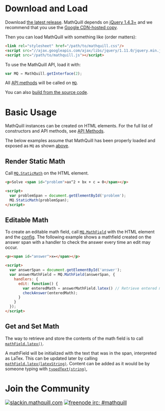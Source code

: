 # Download and Load

Download [the latest release](https://github.com/mathquill/mathquill/releases/latest).
MathQuill depends on [jQuery 1.4.3+](http://jquery.com) and we recommend that you use the [Google CDN-hosted copy](http://code.google.com/apis/libraries/devguide.html#jquery).

Then you can load MathQuill with something like (order matters):
```html
<link rel="stylesheet" href="/path/to/mathquill.css"/>
<script src="//ajax.googleapis.com/ajax/libs/jquery/1.11.0/jquery.min.js"></script>
<script src="/path/to/mathquill.js"></script>
```

To use the MathQuill API, load it with:
```javascript
var MQ = MathQuill.getInterface(2);
```

All [API methods](http://mathquill.readthedocs.org/en/latest/Api_Methods/) will be called on [`MQ`](http://mathquill.readthedocs.org/en/latest/Api_Methods/#api-interface).

You can also [build from the source code](http://mathquill.readthedocs.org/en/latest/Contributing/#building-and-testing).

# Basic Usage

MathQuill instances can be created on HTML elements. For the full list of constructors and API methods, see [API Methods](http://mathquill.readthedocs.org/en/latest/Api_Methods).

The below examples assume that MathQuill has been properly loaded and exposed as `MQ` as shown [above](http://mathquill.readthedocs.org/en/latest/Getting_Started/#download-and-load).

## Render Static Math

Call [`MQ.StaticMath`](http://mathquill.readthedocs.org/en/latest/Api_Methods/#mqstaticmathhtml_element) on the HTML element.
```html
<p>Solve <span id="problem">ax^2 + bx + c = 0</span></p>

<script>
  var problemSpan = document.getElementById('problem');
  MQ.StaticMath(problemSpan);
</script>
```

## Editable Math

To create an editable math field, call [`MQ.MathField`](http://mathquill.readthedocs.org/en/latest/Api_Methods/#mqmathfieldhtml_element-config) with the HTML element and the [config](http://mathquill.readthedocs.org/en/latest/Config/). The following example shows a mathfield created on the answer span with a handler to check the answer every time an edit may occur.
```html
<p><span id="answer">x=</span></p>

<script>
  var answerSpan = document.getElementById('answer');
  var answerMathField = MQ.MathField(answerSpan, {
    handlers: {
      edit: function() {
        var enteredMath = answerMathField.latex() // Retrieve entered math in LaTeX format
        checkAnswer(enteredMath);
      }
    }
  });
</script>
```

## Get and Set Math

The way to retrieve and store the contents of the math field is to call [`mathField.latex()`](http://mathquill.readthedocs.org/en/latest/Api_Methods/#latex).

A mathField will be initialized with the text that was in the span, interpreted as LaTex. This can be updated later by calling [`mathField.latex(latexString)`](http://mathquill.readthedocs.org/en/latest/Api_Methods/#latexlatex_string). Content can be added as it would be by someone typing with [`typedText(string)`](http://mathquill.readthedocs.org/en/latest/Api_Methods/#typedtexttext), 

# Join the Community

<big>[<img alt="slackin.mathquill.com" src="http://slackin.mathquill.com/badge.svg" align="top">](http://slackin.mathquill.com)
[<img alt="freenode irc: #mathquill" src="https://img.shields.io/badge/%20freenode%20irc%20-%20%23mathquill%20-brightgreen.svg" align="top">](http://webchat.freenode.net/?channels=mathquill)</big>